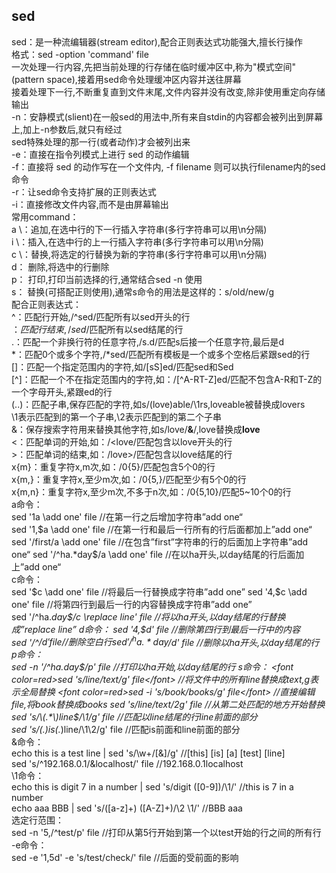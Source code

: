## sed
sed：是一种流编辑器(stream editor),配合正则表达式功能强大,擅长行操作  
格式：sed -option 'command' file  
一次处理一行内容,先把当前处理的行存储在临时缓冲区中,称为"模式空间"(pattern space),接着用sed命令处理缓冲区内容并送往屏幕  
接着处理下一行,不断重复直到文件末尾,文件内容并没有改变,除非使用重定向存储输出  
-n：安静模式(slient)在一般sed的用法中,所有来自stdin的内容都会被列出到屏幕上,加上-n参数后,就只有经过  
       sed特殊处理的那一行(或者动作)才会被列出来    
-e：直接在指令列模式上进行 sed 的动作编辑  
-f：直接将 sed 的动作写在一个文件内, -f filename 则可以执行filename内的sed命令    
-r：让sed命令支持扩展的正则表达式    
-i：直接修改文件内容,而不是由屏幕输出  
常用command：  
a \：追加,在选中行的下一行插入字符串(多行字符串可以用\n分隔)   
i \：插入,在选中行的上一行插入字符串(多行字符串可以用\n分隔)   
c \：替换,将选定的行替换为新的字符串(多行字符串可以用\n分隔)    
d：  删除,将选中的行删除  
p：  打印,打印当前选择的行,通常结合sed -n 使用  
s：  替换(可搭配正则使用),通常s命令的用法是这样的：s/old/new/g  
配合正则表达式：  
^：匹配行开始,/^sed/匹配所有以sed开头的行    
$：匹配行结束,/sed$/匹配所有以sed结尾的行   
.：匹配一个非换行符的任意字符,/s.d/匹配s后接一个任意字符,最后是d    
*：匹配0个或多个字符,/*sed/匹配所有模板是一个或多个空格后紧跟sed的行    
[]：匹配一个指定范围内的字符,如/[sS]ed/匹配sed和Sed  
[^]：匹配一个不在指定范围内的字符,如：/[^A-RT-Z]ed/匹配不包含A-R和T-Z的一个字母开头,紧跟ed的行    
\(..\)：匹配子串,保存匹配的字符,如s/\(love\)able/\1rs,loveable被替换成lovers  
           \1表示匹配到的第一个子串,\2表示匹配到的第二个子串  
&：保存搜索字符用来替换其他字符,如s/love/**&**/,love替换成**love**    
\<：匹配单词的开始,如：/\<love/匹配包含以love开头的行  
\>：匹配单词的结束,如：/love\>/匹配包含以love结尾的行   
x\{m\}：重复字符x,m次,如：/0\{5\}/匹配包含5个0的行  
x\{m,\}：重复字符x,至少m次,如：/0\{5,\}/匹配至少有5个0的行    
x\{m,n\}：重复字符x,至少m次,不多于n次,如：/0\{5,10\}/匹配5~10个0的行    
a命令：  
sed '1a \add one' file          //在第一行之后增加字符串”add one“  
sed '1,$a \add one' file          //在第一行和最后一行所有的行后面都加上”add one“  
sed '/first/a \add one' file          //在包含”first”字符串的行的后面加上字符串”add one“  
sed '/^ha.*day$/a \add one' file      //在以ha开头,以day结尾的行后面加上”add one“  
c命令：  
sed '$c \add one' file            //将最后一行替换成字符串”add one”  
sed '4,$c \add one' file          //将第四行到最后一行的内容替换成字符串”add one”  
sed '/^ha.*day$/c \replace line' file     //将以ha开头,以day结尾的行替换成”replace line”  
d命令：  
sed '4,$d' file             //删除第四行到最后一行中的内容  
sed '/^$/d' file              //删除空白行  
sed '/^ha.*day$/d' file         //删除以ha开头,以day结尾的行  
p命令：  
sed -n '/^ha.*day$/p' file          //打印以ha开始,以day结尾的行  
s命令：  
<font color=red>sed 's/line/text/g' file</font>         //将文件中的所有line替换成text,g表示全局替换    
<font color=red>sed -i 's/book/books/g' file</font>        //直接编辑file,将book替换成books  
sed 's/line/text/2g' file         //从第二处匹配的地方开始替换  
sed 's/\(.*\)line$/\1/g' file         //匹配以line结尾的行line前面的部分  
sed 's/\(.*\)is\(.*\)line/\1\2/g' file      //匹配is前面和line前面的部分  
&命令：  
echo this is a test line | sed 's/\w\+/[&]/g'   //[this] [is] [a] [test] [line]  
sed 's/^192.168.0.1/&localhost/' file     //192.168.0.1localhost  
\1命令：  
echo this is digit 7 in a number | sed 's/digit \([0-9]\)/\1/'      //this is 7 in a number  
echo aaa BBB | sed 's/\([a-z]\+\) \([A-Z]\+\)/\2 \1/'         //BBB aaa  
选定行范围：  
sed -n '5,/^test/p' file          //打印从第5行开始到第一个以test开始的行之间的所有行  
-e命令：  
sed -e '1,5d' -e 's/test/check/' file     //后面的受前面的影响  
